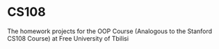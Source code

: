 # CS108
The homework projects for the OOP Course (Analogous to the Stanford CS108 Course) at Free University of Tbilisi
